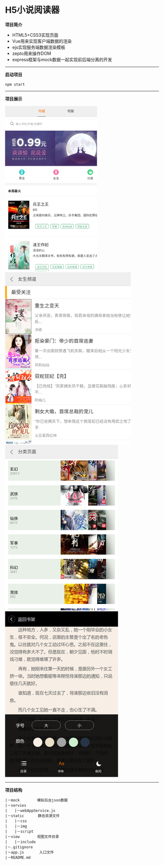 # H5小说阅读器

**项目简介**


* HTML5+CSS3实现页面
* Vue用来实现客户端数据的渲染
* ejs实现服务端数据渲染模板
* zepto用来操作DOM
* express框架与mock数据一起实现前后端分离的开发
-----------------------------------------

**启动项目**

```
npm start
```
-------------------------------------
**项目展示**

![image](./static/img/reader1-1.png)
![image](./static/img/reader5.png)
![image](./static/img/reader7.png)
![image](./static/img/reader8.png)

------------------------------------
**项目结构**
```
|－mock        模拟后台json数据
|－servies
|　　|－webAppService.js
|－static　　   静态资源文件
|　　|－css
|　　|－img
|　　|－script
|－view        视图文件目录
|　　|－include
|－.gitignore
|－app.js       入口文件
|－README.md
```


